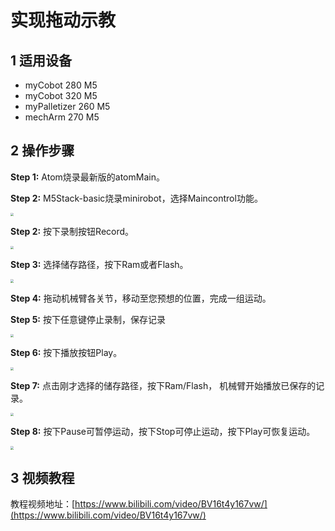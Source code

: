 # 实现拖动示教

## 1 适用设备
- myCobot 280 M5
- myCobot 320 M5
- myPalletizer 260 M5
- mechArm 270 M5

## 2 操作步骤

**Step 1:** Atom烧录最新版的atomMain。

**Step 2:** M5Stack-basic烧录minirobot，选择Maincontrol功能。

<img src="../../../resourse/4-BasicApplication/4.2/4.2.1/1/1.jpg" style="zoom: 33%;" />

**Step 2:** 按下录制按钮Record。 

<img src="../../../resourse/4-BasicApplication/4.2/4.2.1/1/2.jpg" style="zoom:33%;" />

**Step 3:** 选择储存路径，按下Ram或者Flash。

<img src="../../../resourse/4-BasicApplication/4.2/4.2.1/1/3.jpg" style="zoom:33%;" />

**Step 4:** 拖动机械臂各关节，移动至您预想的位置，完成一组运动。

**Step 5:** 按下任意键停止录制，保存记录

<img src="../../../resourse/4-BasicApplication/4.2/4.2.1/1/4.jpg" style="zoom:33%;" />

**Step 6:** 按下播放按钮Play。

<img src="../../../resourse/4-BasicApplication/4.2/4.2.1/1/7.jpg" style="zoom:33%;" />

**Step 7:** 点击刚才选择的储存路径，按下Ram/Flash， 机械臂开始播放已保存的记录。

<img src="../../../resourse/4-BasicApplication/4.2/4.2.1/1/5.jpg" style="zoom:33%;" />

**Step 8:** 按下Pause可暂停运动，按下Stop可停止运动，按下Play可恢复运动。 

<img src="../../../resourse/4-BasicApplication/4.2/4.2.1/1/6.jpg" style="zoom:33%;" />

## 3 视频教程

教程视频地址：[https://www.bilibili.com/video/BV16t4y167vw/](https://www.bilibili.com/video/BV16t4y167vw/)

